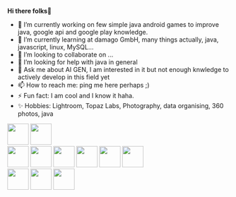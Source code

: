 <b>Hi there folks👋</b>


<!-- **coudys/coudys** is a ✨ _special_ ✨ repository because its `README.md` (this file) appears on your GitHub profile. -->


- 🔭 I’m currently working on few simple java android games to improve java, google api and google play knowledge.
- 🌱 I’m currently learning at damago GmbH, many things actually, java, javascript, linux, MySQL...
- 👯 I’m looking to collaborate on ...
- 🤔 I’m looking for help with java in general
- 💬 Ask me about AI GEN, I am interested in it but not enough knwledge to actively develop in this field yet
- 📫 How to reach me: ping me here perhaps ;)
- ⚡ Fun fact: I am cool and I know it haha.
- ✨ Hobbies: Lightroom, Topaz Labs, Photography, data organising, 360 photos, java


<div>
<img src="https://cdn.jsdelivr.net/npm/devicon/icons/java/java-original.svg" width="48" height="48"/>
<img src="https://cdn.jsdelivr.net/npm/devicon/icons/javascript/javascript-original.svg"width="48" height="48" />
<!--<img src="https://cdn.jsdelivr.net/npm/devicon/icons/kotlin/kotlin-original.svg" width="48" height="48"/>
<img src="https://cdn.jsdelivr.net/npm/devicon/icons/csharp/csharp-original.svg" width="48" height="48"/>

<img src="https://cdn.jsdelivr.net/npm/devicon/icons/dart/dart-original.svg" width="48" height="48" />
<img src="https://cdn.jsdelivr.net/npm/devicon/icons/flutter/flutter-original.svg" width="48" height="48" />
-->
</div>
<div>
<img src="https://cdn.jsdelivr.net/npm/devicon/icons/html5/html5-original.svg" width="48" height="48"/>
<img src="https://cdn.jsdelivr.net/npm/devicon/icons/css3/css3-original.svg" width="48" height="48"/>
<img src="https://cdn.jsdelivr.net/npm/devicon/icons/bash/bash-original.svg" width="48" height="48"/>
<img src="https://cdn.jsdelivr.net/npm/devicon/icons/vim/vim-original.svg" width="48" height="48"/>
<img src="https://cdn.jsdelivr.net/npm/devicon/icons/git/git-original.svg" width="48" height="48"/>
<img src="https://cdn.jsdelivr.net/npm/devicon/icons/mysql/mysql-original.svg" width="48" height="48"/>
<!--
<img src="https://cdn.jsdelivr.net/npm/devicon/icons/docker/docker-original.svg" width="48" height="48"/>
<img src="https://cdn.jsdelivr.net/npm/devicon/icons/postgresql/postgresql-original.svg" width="48" height="48"/>
-->
</div>
<div>
<img src="https://cdn.jsdelivr.net/npm/devicon/icons/windows8/windows8-original.svg" width="48" height="48"/>
<img src="https://cdn.jsdelivr.net/npm/devicon/icons/linux/linux-original.svg" width="48" height="48"/>
<img src="https://cdn.jsdelivr.net/npm/devicon/icons/android/android-original.svg" width="48" height="48"/>
<!--
  <img src="https://cdn.jsdelivr.net/npm/devicon/icons/apple/apple-original.svg" width="48" height="48"/>
-->
</div>
